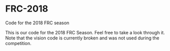 # FRC-2018
Code for the 2018 FRC season

This is our code for the 2018 FRC Season. Feel free to take a look through it. Note that the vision code is currently broken and was not used during the competition.
